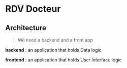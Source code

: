 # RDV Docteur

## Architecture

> We need a backend and a front app

**backend**
: an application that holds Data logic

**frontend**
: an application that holds User Interface logic

